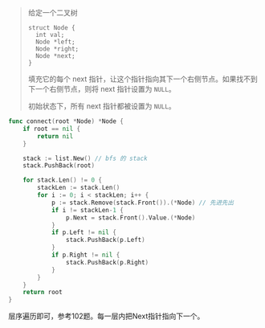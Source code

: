 > 给定一个二叉树
>
> ```
> struct Node {
>   int val;
>   Node *left;
>   Node *right;
>   Node *next;
> }
> ```
>
> 填充它的每个 next 指针，让这个指针指向其下一个右侧节点。如果找不到下一个右侧节点，则将 next 指针设置为 `NULL`。
>
> 初始状态下，所有 next 指针都被设置为 `NULL`。

```go
func connect(root *Node) *Node {
	if root == nil {
		return nil
	}

	stack := list.New() // bfs 的 stack
	stack.PushBack(root)

	for stack.Len() != 0 {
		stackLen := stack.Len()
		for i := 0; i < stackLen; i++ {
			p := stack.Remove(stack.Front()).(*Node) // 先进先出
			if i != stackLen-1 {
				p.Next = stack.Front().Value.(*Node)
			}
			if p.Left != nil {
				stack.PushBack(p.Left)
			}
			if p.Right != nil {
				stack.PushBack(p.Right)
			}
		}
	}
	return root
}
```

层序遍历即可，参考102题。每一层内把Next指针指向下一个。